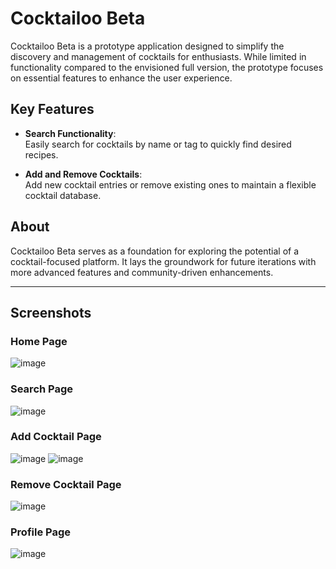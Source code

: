 # Cocktailoo Beta  

Cocktailoo Beta is a prototype application designed to simplify the discovery and management of cocktails for enthusiasts. While limited in functionality compared to the envisioned full version, the prototype focuses on essential features to enhance the user experience.  

## Key Features  
- **Search Functionality**:  
  Easily search for cocktails by name or tag to quickly find desired recipes.  

- **Add and Remove Cocktails**:  
  Add new cocktail entries or remove existing ones to maintain a flexible cocktail database.  

## About  
Cocktailoo Beta serves as a foundation for exploring the potential of a cocktail-focused platform. It lays the groundwork for future iterations with more advanced features and community-driven enhancements.

---

## Screenshots  

### Home Page  
![image](https://github.com/user-attachments/assets/747a928b-8677-4f5f-925f-cf6133d27d00)


### Search Page  

![image](https://github.com/user-attachments/assets/1ba94ed6-1506-4e9b-9981-209b255174be)


### Add Cocktail Page  

![image](https://github.com/user-attachments/assets/074596df-66b9-4286-9665-90d559d98e17)
![image](https://github.com/user-attachments/assets/5383fba6-9cfc-4576-ba71-da1b4fec7de2)

### Remove Cocktail Page  

![image](https://github.com/user-attachments/assets/04c9e96c-c932-49d0-97ec-ce15e2f81dd9)

### Profile Page  

![image](https://github.com/user-attachments/assets/b53a972a-46e3-4585-ac95-bf08822032c4)


